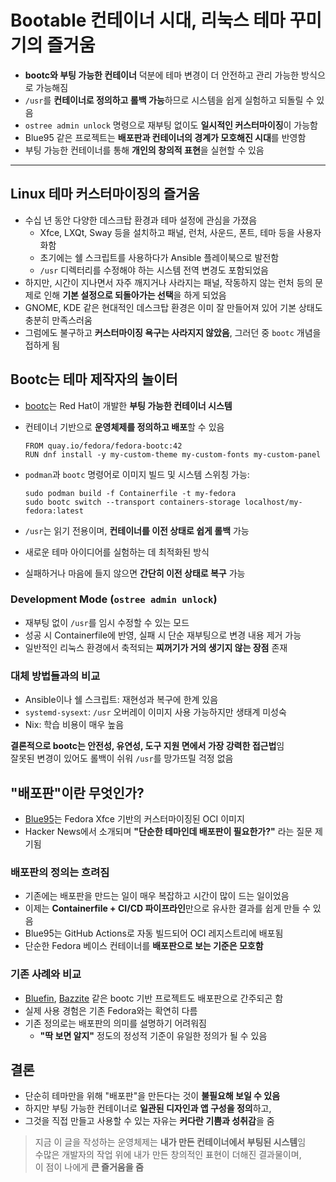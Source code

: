 # Bootable 컨테이너 시대, 리눅스 테마 꾸미기의 즐거움


* **bootc와 부팅 가능한 컨테이너** 덕분에 테마 변경이 더 안전하고 관리 가능한 방식으로 가능해짐
* `/usr`를 **컨테이너로 정의하고 롤백 가능**하므로 시스템을 쉽게 실험하고 되돌릴 수 있음
* `ostree admin unlock` 명령으로 재부팅 없이도 **일시적인 커스터마이징**이 가능함
* Blue95 같은 프로젝트는 **배포판과 컨테이너의 경계가 모호해진 시대**를 반영함
* 부팅 가능한 컨테이너를 통해 **개인의 창의적 표현**을 실현할 수 있음

---

Linux 테마 커스터마이징의 즐거움
--------------------

* 수십 년 동안 다양한 데스크탑 환경과 테마 설정에 관심을 가졌음
  + Xfce, LXQt, Sway 등을 설치하고 패널, 런처, 사운드, 폰트, 테마 등을 사용자화함
  + 초기에는 쉘 스크립트를 사용하다가 Ansible 플레이북으로 발전함
  + `/usr` 디렉터리를 수정해야 하는 시스템 전역 변경도 포함되었음
* 하지만, 시간이 지나면서 자주 깨지거나 사라지는 패널, 작동하지 않는 런처 등의 문제로 인해 **기본 설정으로 되돌아가는 선택**을 하게 되었음
* GNOME, KDE 같은 현대적인 데스크탑 환경은 이미 잘 만들어져 있어 기본 상태도 충분히 만족스러움
* 그럼에도 불구하고 **커스터마이징 욕구는 사라지지 않았음**, 그러던 중 `bootc` 개념을 접하게 됨

Bootc는 테마 제작자의 놀이터
------------------

* [bootc](https://github.com/bootc-dev/bootc)는 Red Hat이 개발한 **부팅 가능한 컨테이너 시스템**
* 컨테이너 기반으로 **운영체제를 정의하고 배포**할 수 있음

  ```
  FROM quay.io/fedora/fedora-bootc:42  
  RUN dnf install -y my-custom-theme my-custom-fonts my-custom-panel  

  ```
* `podman`과 `bootc` 명령어로 이미지 빌드 및 시스템 스위칭 가능:

  ```
  sudo podman build -f Containerfile -t my-fedora  
  sudo bootc switch --transport containers-storage localhost/my-fedora:latest  

  ```
* `/usr`는 읽기 전용이며, **컨테이너를 이전 상태로 쉽게 롤백** 가능
* 새로운 테마 아이디어를 실험하는 데 최적화된 방식
* 실패하거나 마음에 들지 않으면 **간단히 이전 상태로 복구** 가능

### Development Mode (`ostree admin unlock`)

* 재부팅 없이 `/usr`를 임시 수정할 수 있는 모드
* 성공 시 Containerfile에 반영, 실패 시 단순 재부팅으로 변경 내용 제거 가능
* 일반적인 리눅스 환경에서 축적되는 **찌꺼기가 거의 생기지 않는 장점** 존재

### 대체 방법들과의 비교

* Ansible이나 쉘 스크립트: 재현성과 복구에 한계 있음
* `systemd-sysext`: `/usr` 오버레이 이미지 사용 가능하지만 생태계 미성숙
* Nix: 학습 비용이 매우 높음

**결론적으로 bootc는 안전성, 유연성, 도구 지원 면에서 가장 강력한 접근법**임  
잘못된 변경이 있어도 롤백이 쉬워 `/usr`를 망가뜨릴 걱정 없음

"배포판"이란 무엇인가?
-------------

* [Blue95](https://github.com/winblues/blue95)는 Fedora Xfce 기반의 커스터마이징된 OCI 이미지
* Hacker News에서 소개되며 **"단순한 테마인데 배포판이 필요한가?"** 라는 질문 제기됨

### 배포판의 정의는 흐려짐

* 기존에는 배포판을 만드는 일이 매우 복잡하고 시간이 많이 드는 일이었음
* 이제는 **Containerfile + CI/CD 파이프라인**만으로 유사한 결과를 쉽게 만들 수 있음
* Blue95는 GitHub Actions로 자동 빌드되어 OCI 레지스트리에 배포됨
* 단순한 Fedora 베이스 컨테이너를 **배포판으로 보는 기준은 모호함**

### 기존 사례와 비교

* [Bluefin](https://projectbluefin.io/), [Bazzite](https://bazzite.gg/) 같은 bootc 기반 프로젝트도 배포판으로 간주되곤 함
* 실제 사용 경험은 기존 Fedora와는 확연히 다름
* 기존 정의로는 배포판의 의미를 설명하기 어려워짐
  + **"딱 보면 알지"** 정도의 정성적 기준이 유일한 정의가 될 수 있음

결론
--

* 단순히 테마만을 위해 "배포판"을 만든다는 것이 **불필요해 보일 수 있음**
* 하지만 부팅 가능한 컨테이너로 **일관된 디자인과 앱 구성을 정의**하고,
* 그것을 직접 만들고 사용할 수 있는 자유는 **커다란 기쁨과 성취감**을 줌

> 지금 이 글을 작성하는 운영체제는 **내가 만든 컨테이너에서 부팅된 시스템**임  
> 수많은 개발자의 작업 위에 내가 만든 창의적인 표현이 더해진 결과물이며,  
> 이 점이 나에게 **큰 즐거움을 줌**


